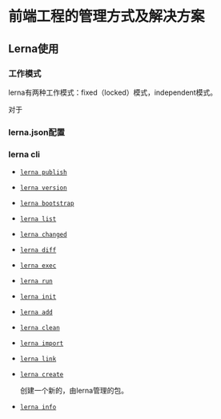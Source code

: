 # 前端工程的管理方式及解决方案





## Lerna使用

### 工作模式

lerna有两种工作模式：fixed（locked）模式，independent模式。

对于

### lerna.json配置

### lerna cli

- [`lerna publish`](https://github.com/lerna/lerna/blob/main/commands/publish#readme)

- [`lerna version`](https://github.com/lerna/lerna/blob/main/commands/version#readme)

- [`lerna bootstrap`](https://github.com/lerna/lerna/blob/main/commands/bootstrap#readme)

- [`lerna list`](https://github.com/lerna/lerna/blob/main/commands/list#readme)

- [`lerna changed`](https://github.com/lerna/lerna/blob/main/commands/changed#readme)

- [`lerna diff`](https://github.com/lerna/lerna/blob/main/commands/diff#readme)

- [`lerna exec`](https://github.com/lerna/lerna/blob/main/commands/exec#readme)

- [`lerna run`](https://github.com/lerna/lerna/blob/main/commands/run#readme)

- [`lerna init`](https://github.com/lerna/lerna/blob/main/commands/init#readme)

- [`lerna add`](https://github.com/lerna/lerna/blob/main/commands/add#readme)

- [`lerna clean`](https://github.com/lerna/lerna/blob/main/commands/clean#readme)

- [`lerna import`](https://github.com/lerna/lerna/blob/main/commands/import#readme)

- [`lerna link`](https://github.com/lerna/lerna/blob/main/commands/link#readme)

- [`lerna create`](https://github.com/lerna/lerna/blob/main/commands/create#readme)

  创建一个新的，由lerna管理的包。

- [`lerna info`](https://github.com/lerna/lerna/blob/main/commands/info#readme)

[1]: https://zhuanlan.zhihu.com/p/31289463	"REPO 风格之争：MONO VS MULTI"
[2]: https://mp.weixin.qq.com/s/ivj7YQy_-kb_PUY1wFnE4w	"你知道 monorepo 居然有那么多坑么？"

[3]: https://github.com/chinanf-boy/lerna-zh	"lerna中文翻译"

[4]: https://github.com/joe-sky/blog/issues/3	"记一次将现有 multirepo 项目改造为 monorepo 的过程"

[5]: https://kinsta.com/blog/monorepo-vs-multi-repo/#hybrid-polyasmono-approach	"Monorepo vs Multi-Repo: Pros and Cons of Code Repository Strategies"

[6]: https://vijayt.com/post/sharing-components-using-a-monorepo-built-with-lerna-and-yarn-workspace/	"Sharing components using a monorepo built with Lerna and Yarn workspace"

[7]: https://mp.weixin.qq.com/s/OsYX3hB8XeJC-8oHHoASzg	"前端工程化-基于 Monorepo 的 lerna 模块(从原理到实战)"

